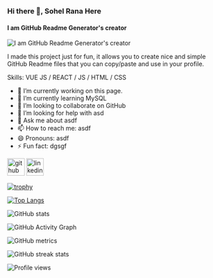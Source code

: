 ### Hi there 👋, Sohel Rana Here
#### I am GitHub Readme Generator's creator
![I am GitHub Readme Generator's creator](https://arturssmirnovs.github.io/github-profile-readme-generator/images/banner.png)

I made this project just for fun, it allows you to create nice and simple GitHub Readme files that you can copy/paste and use in your profile.

Skills: VUE JS / REACT / JS / HTML / CSS

- 🔭 I’m currently working on this page. 
- 🌱 I’m currently learning MySQL 
- 👯 I’m looking to collaborate on GitHub 
- 🤔 I’m looking for help with asd 
- 💬 Ask me about asdf 
- 📫 How to reach me: asdf 
- 😄 Pronouns: asdf 
- ⚡ Fun fact: dgsgf 


[<img src='https://cdn.jsdelivr.net/npm/simple-icons@3.0.1/icons/github.svg' alt='github' height='40'>](https://github.com/ranasksohel)  [<img src='https://cdn.jsdelivr.net/npm/simple-icons@3.0.1/icons/linkedin.svg' alt='linkedin' height='40'>](https://www.linkedin.com/in/linkedin.com/in/sk-sohel-rana//)  

[![trophy](https://github-profile-trophy.vercel.app/?username=ranasksohel)](https://github.com/ryo-ma/github-profile-trophy)

[![Top Langs](https://github-readme-stats.vercel.app/api/top-langs/?username=ranasksohel)](https://github.com/anuraghazra/github-readme-stats)

![GitHub stats](https://github-readme-stats.vercel.app/api?username=ranasksohel&show_icons=true)  

![GitHub Activity Graph](https://activity-graph.herokuapp.com/graph?username=ranasksohel)  

![GitHub metrics](https://metrics.lecoq.io/ranasksohel)  

![GitHub streak stats](https://streak-stats.demolab.com/?user=ranasksohel)  

![Profile views](https://gpvc.arturio.dev/ranasksohel)  

